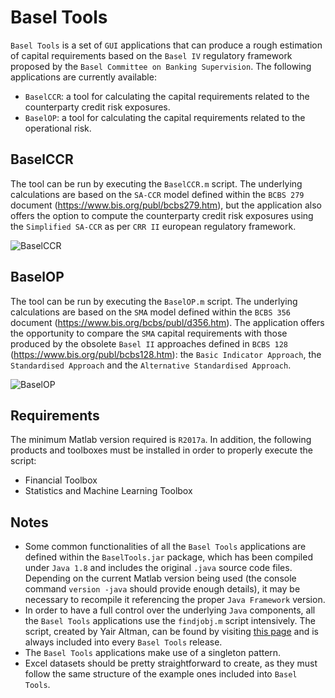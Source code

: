# Basel Tools

`Basel Tools` is a set of `GUI` applications that can produce a rough estimation of capital requirements based on the `Basel IV` regulatory framework proposed by the `Basel Committee on Banking Supervision`. The following applications are currently available:
* `BaselCCR`: a tool for calculating the capital requirements related to the counterparty credit risk exposures.
* `BaselOP`: a tool for calculating the capital requirements related to the operational risk.

## BaselCCR

The tool can be run by executing the `BaselCCR.m` script. The underlying calculations are based on the `SA-CCR` model defined within the `BCBS 279` document (https://www.bis.org/publ/bcbs279.htm), but the application also offers the option to compute the counterparty credit risk exposures using the `Simplified SA-CCR` as per `CRR II` european regulatory framework.

![BaselCCR](https://i.imgur.com/7gmuKks.png)

## BaselOP

The tool can be run by executing the `BaselOP.m` script. The underlying calculations are based on the `SMA` model defined within the `BCBS 356` document (https://www.bis.org/bcbs/publ/d356.htm). The application offers the opportunity to compare the `SMA` capital requirements with those produced by the obsolete `Basel II` approaches defined in `BCBS 128` (https://www.bis.org/publ/bcbs128.htm): the `Basic Indicator Approach`, the `Standardised Approach` and the `Alternative Standardised Approach`.

![BaselOP](https://i.imgur.com/6fXg9fB.png)

## Requirements

The minimum Matlab version required is `R2017a`. In addition, the following products and toolboxes must be installed in order to properly execute the script:
* Financial Toolbox
* Statistics and Machine Learning Toolbox

## Notes

* Some common functionalities of all the `Basel Tools` applications are defined within the `BaselTools.jar` package, which has been compiled under `Java 1.8` and includes the original `.java` source code files. Depending on the current Matlab version being used (the console command `version -java` should provide enough details), it may be necessary to recompile it referencing the proper `Java Framework` version.
* In order to have a full control over the underlying `Java` components, all the `Basel Tools` applications use the `findjobj.m` script intensively. The script, created by Yair Altman, can be found by visiting [this page](https://it.mathworks.com/matlabcentral/fileexchange/14317-findjobj-find-java-handles-of-matlab-graphic-objects) and is always included into every `Basel Tools` release.
* The `Basel Tools` applications make use of a singleton pattern.
* Excel datasets should be pretty straightforward to create, as they must follow the same structure of the example ones included into `Basel Tools`.
